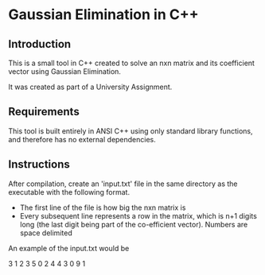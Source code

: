 Gaussian Elimination in C++
============================

Introduction
------------

This is a small tool in C++ created to solve an nxn matrix and its coefficient vector using Gaussian Elimination. 

It was created as part of a University Assignment.

Requirements
-------------

This tool is built entirely in ANSI C++ using only standard library functions, and therefore has no external dependencies.

Instructions
------------

After compilation, create an 'input.txt' file in the same directory as the executable with the following format.

* The first line of the file is how big the nxn matrix is
* Every subsequent line represents a row in the matrix, which is n+1 digits long (the last digit being part of the co-efficient vector). Numbers are space delimited

An example of the input.txt would be

3
1 2 3 5
0 2 4 4
3 0 9 1


